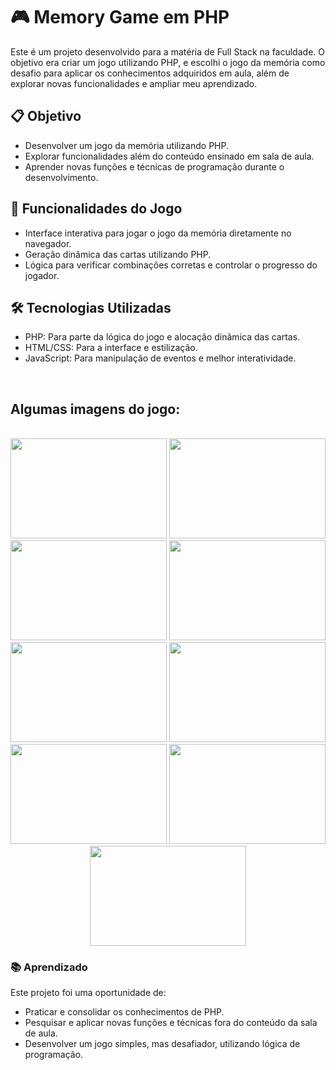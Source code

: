 # 🎮 Memory Game em PHP
Este é um projeto desenvolvido para a matéria de Full Stack na faculdade. O objetivo era criar um jogo utilizando PHP, e escolhi o jogo da memória como desafio para aplicar os conhecimentos adquiridos em aula, além de explorar novas funcionalidades e ampliar meu aprendizado.

## 📋 Objetivo
- Desenvolver um jogo da memória utilizando PHP.
- Explorar funcionalidades além do conteúdo ensinado em sala de aula.
- Aprender novas funções e técnicas de programação durante o desenvolvimento.
  
## 🚀 Funcionalidades do Jogo
- Interface interativa para jogar o jogo da memória diretamente no navegador.
- Geração dinâmica das cartas utilizando PHP.
- Lógica para verificar combinações corretas e controlar o progresso do jogador.
 
## 🛠️ Tecnologias Utilizadas
- PHP: Para parte da lógica do jogo e alocação dinâmica das cartas.
- HTML/CSS: Para a interface e estilização.
- JavaScript: Para manipulação de eventos e melhor interatividade.
<br />

## Algumas imagens do jogo: 
<br>
<div align = "center">
  <img src="https://github.com/GabihSantana/MemoryGamePHP/assets/135717302/18d0b8df-e4e4-46b1-a073-a90e2fc5ad07" width="250px" height="160px" />
  <img src="https://github.com/GabihSantana/MemoryGamePHP/assets/135717302/91d817d1-41d5-4101-9023-b6a87f5fdbbd" width="250px" height="160px" />
  <img src="https://github.com/GabihSantana/MemoryGamePHP/assets/135717302/d300db23-0655-4c90-b3c4-84dd21282025" width="250px" height="160px" />
  <img src="https://github.com/GabihSantana/MemoryGamePHP/assets/135717302/4fc8bce5-e4e6-44f7-b6c0-14bb131627b3" width="250px" height="160px" />
  <img src="https://github.com/GabihSantana/MemoryGamePHP/assets/135717302/0d2e167d-98a4-43fb-bf40-d8e992edb583" width="250px" height="160px" />
  <img src="https://github.com/GabihSantana/MemoryGamePHP/assets/135717302/66133ea1-e682-4f9c-8325-b31beb00bc28" width="250px" height="160px" />
  <img src="https://github.com/GabihSantana/MemoryGamePHP/assets/135717302/2c9611a4-48af-4b60-bc82-6ab706a2f97d" width="250px" height="160px" />
  <img src="https://github.com/GabihSantana/MemoryGamePHP/assets/135717302/70b90664-a1ff-436e-8754-a7345dd6c8ef" width="250px" height="160px" />
  <img src="https://github.com/GabihSantana/MemoryGamePHP/assets/135717302/4c6d2e08-d02b-4cb4-b6d7-61c8c4eb8439" width="250px" height="160px" />
</div>

### 📚 Aprendizado
Este projeto foi uma oportunidade de:

- Praticar e consolidar os conhecimentos de PHP.
- Pesquisar e aplicar novas funções e técnicas fora do conteúdo da sala de aula.
- Desenvolver um jogo simples, mas desafiador, utilizando lógica de programação.
